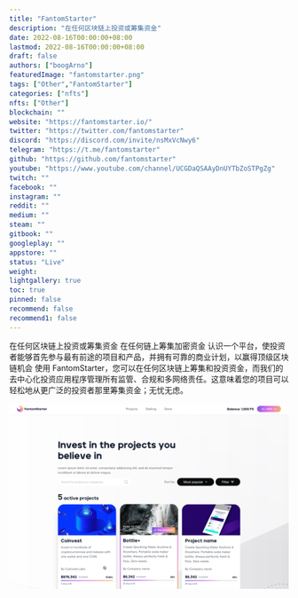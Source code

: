 ```yaml
---
title: "FantomStarter"
description: "在任何区块链上投资或筹集资金"
date: 2022-08-16T00:00:00+08:00
lastmod: 2022-08-16T00:00:00+08:00
draft: false
authors: ["boogArno"]
featuredImage: "fantomstarter.png"
tags: ["Other","FantomStarter"]
categories: ["nfts"]
nfts: ["Other"]
blockchain: ""
website: "https://fantomstarter.io/"
twitter: "https://twitter.com/fantomstarter"
discord: "https://discord.com/invite/nsMxVcNwy6"
telegram: "https://t.me/fantomstarter"
github: "https://github.com/fantomstarter"
youtube: "https://www.youtube.com/channel/UCGDaQSAAyDnUYTbZoSTPgZg"
twitch: ""
facebook: ""
instagram: ""
reddit: ""
medium: ""
steam: ""
gitbook: ""
googleplay: ""
appstore: ""
status: "Live"
weight: 
lightgallery: true
toc: true
pinned: false
recommend: false
recommend1: false
---
```

在任何区块链上投资或筹集资金 在任何链上筹集加密资金
认识一个平台，使投资者能够首先参与最有前途的项目和产品，并拥有可靠的商业计划，以赢得顶级区块链机会
使用 FantomStarter，您可以在任何区块链上筹集和投资资金，而我们的去中心化投资应用程序管理所有监管、合规和多网络责任。这意味着您的项目可以轻松地从更广泛的投资者那里筹集资金；无忧无虑。

![fantomstarter-dapp-other-matic-image1_473e972629d4434921f1b4a72bcfb9f2](fantomstarter-dapp-other-matic-image1_473e972629d4434921f1b4a72bcfb9f2.png)
